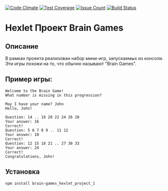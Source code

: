 

[![Code Climate](https://codeclimate.com/github/grom194/project-lvl1-s98/badges/gpa.svg)](https://codeclimate.com/github/grom194/project-lvl1-s98)
[![Test Coverage](https://codeclimate.com/github/grom194/project-lvl1-s98/badges/coverage.svg)](https://codeclimate.com/github/grom194/project-lvl1-s98/coverage)
[![Issue Count](https://codeclimate.com/github/grom194/project-lvl1-s98/badges/issue_count.svg)](https://codeclimate.com/github/grom194/project-lvl1-s98)
[![Build Status](https://travis-ci.org/grom194/project-lvl1-s98.svg?branch=master)](https://travis-ci.org/grom194/project-lvl1-s98)

# Hexlet Проект Brain Games
## Описание
В рамках проекта реализован набор мини-игр, запускаемых из консоли. 
Эти игры похожи на то, что обычно называют "Brain Games".

## Пример игры:

```
Welcome to the Brain Game!
What number is missing in this progression?

May I have your name? John
Hello, John!

Question: 14 .. 18 20 22 24 26 28
Your answer: 16
Correct!
Question: 5 6 7 8 9 .. 11 12
Your answer: 10
Correct!
Question: 12 15 18 21 .. 27 30 33
Your answer: 24
Correct!
Congratulations, John!
```
## Установка
```
npm install brain-games_hexlet_project_1
```
